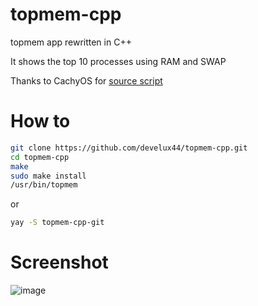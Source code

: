 # topmem-cpp
topmem app rewritten in C++

It shows the top 10 processes using RAM and SWAP 

Thanks to CachyOS for [source script](https://github.com/CachyOS/CachyOS-Settings/blob/master/usr/bin/topmem)
# How to
```sh
git clone https://github.com/develux44/topmem-cpp.git
cd topmem-cpp
make
sudo make install
/usr/bin/topmem
```
or
```sh
yay -S topmem-cpp-git 
```

# Screenshot 
![image](https://github.com/develux44/topmem-cpp/assets/103586125/c1bcd319-ed14-4732-9065-3a7ed6c9c796)
